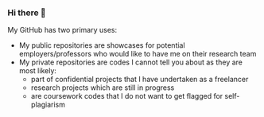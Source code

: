### Hi there 👋

My GitHub has two primary uses:
- My public repositories are showcases for potential employers/professors who would like to have me on their research team
- My private repositories are codes I cannot tell you about as they are most likely:
  - part of confidential projects that I have undertaken as a freelancer
  - research projects which are still in progress
  - are coursework codes that I do not want to get flagged for self-plagiarism
<!--
**saptarshichakrabarti/saptarshichakrabarti** is a ✨ _special_ ✨ repository because its `README.md` (this file) appears on your GitHub profile.

Here are some ideas to get you started:

- 🔭 I’m currently working on ...
- 🌱 I’m currently learning ...
- 👯 I’m looking to collaborate on ...
- 🤔 I’m looking for help with ...
- 💬 Ask me about ...
- 📫 How to reach me: ...
- 😄 Pronouns: ...
- ⚡ Fun fact: ... -->
